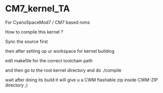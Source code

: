 CM7_kernel_TA
=============

For CyanoSpaceMod7 / CM7 based roms

How to compile this kernel ?

Sync the source first

then after setting up ur workspace for kernel building 

edit makefile for the correct toolchain path 

and then go to the root kernel directory 
and do ./compile 

wait after doing its build it will give u a CWM flashable zip inside CWM-ZIP directory ;) 

